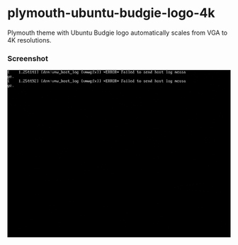 # plymouth-ubuntu-budgie-logo-4k
Plymouth theme with Ubuntu Budgie logo automatically scales from VGA to 4K resolutions.

### Screenshot
![Live Demo 800 x 600](https://github.com/AkiraMiyakoda/plymouth-ubuntu-budgie-logo-4k/raw/master/assets/live_demo-min.gif)
